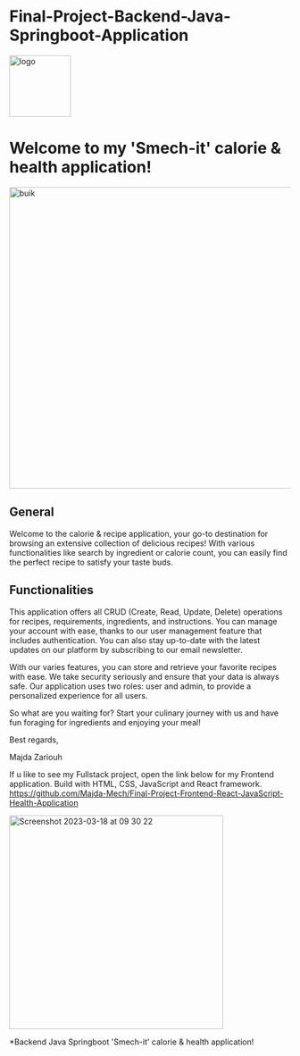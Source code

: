 # Final-Project-Backend-Java-Springboot-Application

<img width="110" alt="logo" src="https://user-images.githubusercontent.com/112877888/228515622-6aee77f8-341c-437d-bc21-2b8e36a8a381.png">


# Welcome to my 'Smech-it' calorie & health application!


 <img width="540" alt="buik" src="https://user-images.githubusercontent.com/112877888/228510996-a0b85df7-e6d2-4125-9469-ad3f3d6cce90.png">
 
## General 
Welcome to the calorie & recipe application, your go-to destination for browsing an extensive collection of delicious recipes! With various functionalities like search by ingredient or calorie count, you can easily find the perfect recipe to satisfy your taste buds.


## Functionalities
This application offers all CRUD (Create, Read, Update, Delete) operations for recipes, requirements, ingredients, and instructions. 
You can manage your account with ease, thanks to our user management feature that includes authentication. You can also stay up-to-date with the latest updates on our platform by subscribing to our email newsletter.

With our varies features, you can store and retrieve your favorite recipes with ease. We take security seriously and ensure that your data is always safe. Our application uses two roles: user and admin, to provide a personalized experience for all users.


So what are you waiting for? Start your culinary journey with us and have fun foraging for ingredients and enjoying your meal!

Best regards,

Majda Zariouh


If u like to see my Fullstack project, open the link below for my Frontend application. Build with HTML, CSS, JavaScript and React framework.
https://github.com/Majda-Mech/Final-Project-Frontend-React-JavaScript-Health-Application



<img width="383" alt="Screenshot 2023-03-18 at 09 30 22" src="https://user-images.githubusercontent.com/112877888/228516896-b26f7de5-0288-42df-a905-a75d00d16f32.png">

*Backend Java Springboot 'Smech-it' calorie & health application!

